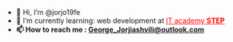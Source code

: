 - 👋 Hi, I’m @jorjo19fe
- 🌱 I’m currently learning: web development at <a style="color: red;" href="https://ge.itstep.org">IT academy <strong>STEP<strong><a>
- 📫 How to reach me : George_Jorjiashvili@outlook.com

<!---
jorjo19fe/jorjo19fe is a ✨ special ✨ repository because its `README.md` (this file) appears on your GitHub profile.
You can click the Preview link to take a look at your changes.
--->
